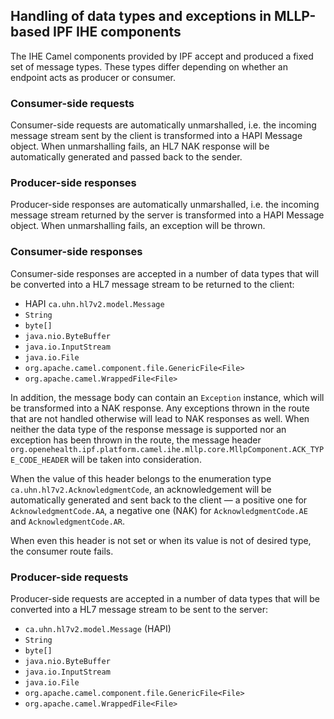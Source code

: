 
## Handling of data types and exceptions in MLLP-based IPF IHE components

The IHE Camel components provided by IPF accept and produced a fixed set of message types. These types differ
depending on whether an endpoint acts as producer or consumer.

### Consumer-side requests

Consumer-side requests are automatically unmarshalled, i.e. the incoming message stream sent by the client 
is transformed into a HAPI Message object. When unmarshalling fails, an HL7 NAK response will be 
automatically generated and passed back to the sender.

### Producer-side responses

Producer-side responses are automatically unmarshalled, i.e. the incoming message stream returned by the server 
is transformed into a HAPI Message object. When unmarshalling fails, an exception will be thrown.

### Consumer-side responses

Consumer-side responses are accepted in a number of data types that will be converted into a HL7 message stream
to be returned to the client:

* HAPI `ca.uhn.hl7v2.model.Message`
* `String`
* `byte[]`
* `java.nio.ByteBuffer`
* `java.io.InputStream`
* `java.io.File`
* `org.apache.camel.component.file.GenericFile<File>`
* `org.apache.camel.WrappedFile<File>`

In addition, the message body can contain an `Exception` instance, which will be transformed into a NAK response. 
Any exceptions thrown in the route that are not handled otherwise will lead to NAK responses as well.
When neither the data type of the response message is supported nor an exception has been thrown in the route, the message header `org.openehealth.ipf.platform.camel.ihe.mllp.core.MllpComponent.ACK_TYPE_CODE_HEADER` will be taken into consideration. 

When the value of this header belongs to the enumeration type `ca.uhn.hl7v2.AcknowledgmentCode`, an acknowledgement will be
automatically generated and sent back to the client — a positive one for `AcknowledgmentCode.AA`,
a negative one (NAK) for `AcknowledgmentCode.AE` and `AcknowledgmentCode.AR`.

When even this header is not set or when its value is not of desired type, the consumer route fails.

### Producer-side requests

Producer-side requests are accepted in a number of data types that will be converted into a HL7 message stream
to be sent to the server:

* `ca.uhn.hl7v2.model.Message` (HAPI)
* `String`
* `byte[]`
* `java.nio.ByteBuffer`
* `java.io.InputStream`
* `java.io.File`
* `org.apache.camel.component.file.GenericFile<File>`
* `org.apache.camel.WrappedFile<File>`

